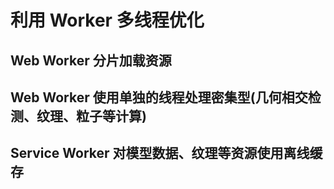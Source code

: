 # 利用 Worker 多线程优化

## Web Worker 分片加载资源

## Web Worker 使用单独的线程处理密集型(几何相交检测、纹理、粒子等计算)

## Service Worker 对模型数据、纹理等资源使用离线缓存